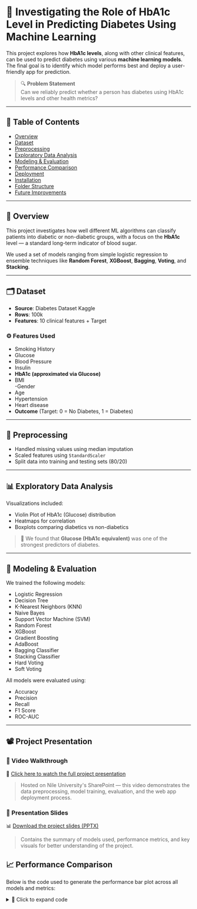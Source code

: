 # 🧪 Investigating the Role of HbA1c Level in Predicting Diabetes Using Machine Learning

This project explores how **HbA1c levels**, along with other clinical features, can be used to predict diabetes using various **machine learning models**. The final goal is to identify which model performs best and deploy a user-friendly app for prediction.

> 🔍 **Problem Statement**  
> Can we reliably predict whether a person has diabetes using HbA1c levels and other health metrics?

---

## 📂 Table of Contents

- [Overview](#overview)
- [Dataset](#dataset)
- [Preprocessing](#preprocessing)
- [Exploratory Data Analysis](#exploratory-data-analysis)
- [Modeling & Evaluation](#modeling--evaluation)
- [Performance Comparison](#performance-comparison)
- [Deployment](#deployment)
- [Installation](#installation)
- [Folder Structure](#folder-structure)
- [Future Improvements](#future-improvements)

---

## 🧠 Overview

This project investigates how well different ML algorithms can classify patients into diabetic or non-diabetic groups, with a focus on the **HbA1c** level — a standard long-term indicator of blood sugar.

We used a set of models ranging from simple logistic regression to ensemble techniques like **Random Forest**, **XGBoost**, **Bagging**, **Voting**, and **Stacking**.

---

## 🗂️ Dataset

- **Source**: Diabetes Dataset Kaggle 
- **Rows**: 100k
- **Features**: 10 clinical features + Target

### ⚙️ Features Used

- Smoking History 
- Glucose  
- Blood Pressure   
- Insulin  
- **HbA1c (approximated via Glucose)**  
- BMI  
-Gender
- Age
- Hypertension
- Heart disease
- **Outcome** (Target: 0 = No Diabetes, 1 = Diabetes)

---

## 🧼 Preprocessing

- Handled missing values using median imputation  
- Scaled features using `StandardScaler`  
- Split data into training and testing sets (80/20)  

---

## 📊 Exploratory Data Analysis

Visualizations included:

- Violin Plot of HbA1c (Glucose) distribution  
- Heatmaps for correlation  
- Boxplots comparing diabetics vs non-diabetics  

> 🔎 We found that **Glucose (HbA1c equivalent)** was one of the strongest predictors of diabetes.

---

## 🤖 Modeling & Evaluation

We trained the following models:

- Logistic Regression  
- Decision Tree  
- K-Nearest Neighbors (KNN)  
- Naive Bayes  
- Support Vector Machine (SVM)  
- Random Forest  
- XGBoost  
- Gradient Boosting  
- AdaBoost  
- Bagging Classifier  
- Stacking Classifier  
- Hard Voting  
- Soft Voting  

All models were evaluated using:

- Accuracy  
- Precision  
- Recall  
- F1 Score  
- ROC-AUC  

---

## 📽️ Project Presentation

### 🔹 Video Walkthrough  
🎥 [Click here to watch the full project presentation](https://nileuniversity-my.sharepoint.com/:v:/g/personal/m_haitham2296_nu_edu_eg/Efm7UkzXZYdEjh4rbuvxWEcBQuf_Y4EuN4CtJBXxjQUZWA?e=JYxqrz)  
> Hosted on Nile University's SharePoint — this video demonstrates the data preprocessing, model training, evaluation, and the web app deployment process.

### 🔹 Presentation Slides  
📊 [Download the project slides (PPTX)](https://github.com/user-attachments/files/20633829/Machine_learning_ppt.pptx)  
> Contains the summary of models used, performance metrics, and key visuals for better understanding of the project.

## 📈 Performance Comparison

Below is the code used to generate the performance bar plot across all models and metrics:

<details>
<summary>🔽 Click to expand code</summary>

```python
import pandas as pd
import matplotlib.pyplot as plt
import seaborn as sns

# Updated DataFrame with Hard and Soft Voting
df_summary = pd.DataFrame({
    'Model': [
        'Bagging', 'Stacking', 'Hard Voting', 'Soft Voting', 'XGBoost',
        'Gradient Boosting', 'AdaBoost', 'Naive Bayes', 'SVM', 
        'Decision Tree', 'Logistic Regression', 'KNN', 'Random Forest'
    ],
    'Accuracy': [
        0.97, 0.97, 0.9652, 0.9649, 0.97,
        0.97, 0.97, 0.91, 0.91, 0.95, 0.96, 0.96, 0.97
    ],
    'Precision': [
        0.94, 0.91, 0.93, 0.89, 0.96,
        0.99, 0.97, 0.46, 0.00, 0.70, 0.87, 0.90, 0.97
    ],
    'Recall': [
        0.70, 0.67, 0.64, 0.67, 0.69,
        0.68, 0.69, 0.66, 0.00, 0.73, 0.62, 0.57, 0.68
    ],
    'F1 Score': [
        0.80, 0.77, 0.76, 0.77, 0.81,
        0.81, 0.81, 0.54, 0.00, 0.72, 0.73, 0.70, 0.80
    ]
})

# Melt the DataFrame for seaborn plotting
df_melted = df_summary.melt(id_vars='Model', var_name='Metric', value_name='Score')

# Plotting
plt.figure(figsize=(15, 7))
sns.barplot(data=df_melted, x='Model', y='Score', hue='Metric')
plt.title('Comparison of Machine Learning Model Performance Metrics')
plt.xticks(rotation=30, ha='right')
plt.ylim(0, 1)
plt.tight_layout()
plt.show() 


